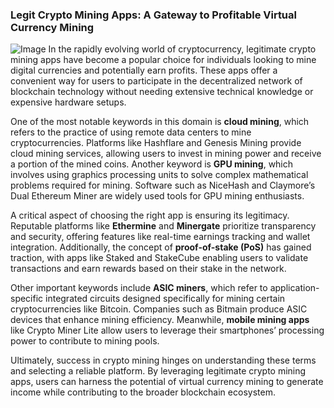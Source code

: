 ### Legit Crypto Mining Apps: A Gateway to Profitable Virtual Currency Mining


![Image](https://github.com/user-attachments/assets/31692037-0104-4703-abd1-696b6a7dd41b)
In the rapidly evolving world of cryptocurrency, legitimate crypto mining apps have become a popular choice for individuals looking to mine digital currencies and potentially earn profits. These apps offer a convenient way for users to participate in the decentralized network of blockchain technology without needing extensive technical knowledge or expensive hardware setups.

One of the most notable keywords in this domain is **cloud mining**, which refers to the practice of using remote data centers to mine cryptocurrencies. Platforms like Hashflare and Genesis Mining provide cloud mining services, allowing users to invest in mining power and receive a portion of the mined coins. Another keyword is **GPU mining**, which involves using graphics processing units to solve complex mathematical problems required for mining. Software such as NiceHash and Claymore’s Dual Ethereum Miner are widely used tools for GPU mining enthusiasts.

A critical aspect of choosing the right app is ensuring its legitimacy. Reputable platforms like **Ethermine** and **Minergate** prioritize transparency and security, offering features like real-time earnings tracking and wallet integration. Additionally, the concept of **proof-of-stake (PoS)** has gained traction, with apps like Staked and StakeCube enabling users to validate transactions and earn rewards based on their stake in the network.

Other important keywords include **ASIC miners**, which refer to application-specific integrated circuits designed specifically for mining certain cryptocurrencies like Bitcoin. Companies such as Bitmain produce ASIC devices that enhance mining efficiency. Meanwhile, **mobile mining apps** like Crypto Miner Lite allow users to leverage their smartphones’ processing power to contribute to mining pools.

Ultimately, success in crypto mining hinges on understanding these terms and selecting a reliable platform. By leveraging legitimate crypto mining apps, users can harness the potential of virtual currency mining to generate income while contributing to the broader blockchain ecosystem.